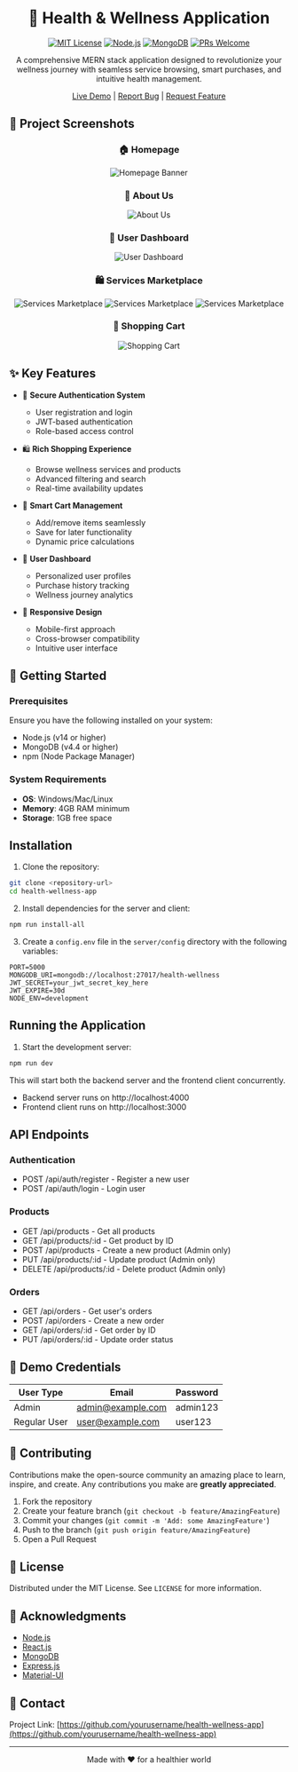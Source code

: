 <div align="center">

# 🌿 Health & Wellness Application

[![MIT License](https://img.shields.io/badge/License-MIT-green.svg)](https://choosealicense.com/licenses/mit/)
[![Node.js](https://img.shields.io/badge/Node.js-v14+-green)](https://nodejs.org/)
[![MongoDB](https://img.shields.io/badge/MongoDB-v4.4+-green)](https://www.mongodb.com/)
[![PRs Welcome](https://img.shields.io/badge/PRs-welcome-brightgreen.svg)](http://makeapullrequest.com)

A comprehensive MERN stack application designed to revolutionize your wellness journey with seamless service browsing, smart purchases, and intuitive health management.

[Live Demo](#) | [Report Bug](../../issues) | [Request Feature](../../issues)

</div>

## 📸 Project Screenshots

<div align="center">

### 🏠 Homepage
![Homepage Banner](readme-imgs/Home-top-banner.png)

### 👤 About Us
![About Us](readme-imgs/about-values.png)

### 👤 User Dashboard
![User Dashboard](readme-imgs/order-history.png)

### 🛍️ Services Marketplace
![Services Marketplace](readme-imgs/service-type-1.png)
![Services Marketplace](readme-imgs/service-type-2.png)
![Services Marketplace](readme-imgs/service-type-3.png)

### 🛒 Shopping Cart
![Shopping Cart](readme-imgs/cart.png)

</div>

## ✨ Key Features

- 🔐 **Secure Authentication System**
  - User registration and login
  - JWT-based authentication
  - Role-based access control

- 🛍️ **Rich Shopping Experience**
  - Browse wellness services and products
  - Advanced filtering and search
  - Real-time availability updates

- 🛒 **Smart Cart Management**
  - Add/remove items seamlessly
  - Save for later functionality
  - Dynamic price calculations

- 👤 **User Dashboard**
  - Personalized user profiles
  - Purchase history tracking
  - Wellness journey analytics

- 📱 **Responsive Design**
  - Mobile-first approach
  - Cross-browser compatibility
  - Intuitive user interface

## 🚀 Getting Started

### Prerequisites

Ensure you have the following installed on your system:

- Node.js (v14 or higher)
- MongoDB (v4.4 or higher)
- npm (Node Package Manager)

### System Requirements

- **OS**: Windows/Mac/Linux
- **Memory**: 4GB RAM minimum
- **Storage**: 1GB free space

## Installation

1. Clone the repository:
```bash
git clone <repository-url>
cd health-wellness-app
```

2. Install dependencies for the server and client:
```bash
npm run install-all
```

3. Create a `config.env` file in the `server/config` directory with the following variables:
```
PORT=5000
MONGODB_URI=mongodb://localhost:27017/health-wellness
JWT_SECRET=your_jwt_secret_key_here
JWT_EXPIRE=30d
NODE_ENV=development
```

## Running the Application

1. Start the development server:
```bash
npm run dev
```

This will start both the backend server and the frontend client concurrently.
- Backend server runs on http://localhost:4000
- Frontend client runs on http://localhost:3000

## API Endpoints

### Authentication
- POST /api/auth/register - Register a new user
- POST /api/auth/login - Login user

### Products
- GET /api/products - Get all products
- GET /api/products/:id - Get product by ID
- POST /api/products - Create a new product (Admin only)
- PUT /api/products/:id - Update product (Admin only)
- DELETE /api/products/:id - Delete product (Admin only)

### Orders
- GET /api/orders - Get user's orders
- POST /api/orders - Create a new order
- GET /api/orders/:id - Get order by ID
- PUT /api/orders/:id - Update order status

## 🔑 Demo Credentials

| User Type | Email | Password |
|-----------|-------|----------|
| Admin | admin@example.com | admin123 |
| Regular User | user@example.com | user123 |

## 🤝 Contributing

Contributions make the open-source community an amazing place to learn, inspire, and create. Any contributions you make are **greatly appreciated**.

1. Fork the repository
2. Create your feature branch (`git checkout -b feature/AmazingFeature`)
3. Commit your changes (`git commit -m 'Add: some AmazingFeature'`)
4. Push to the branch (`git push origin feature/AmazingFeature`)
5. Open a Pull Request

## 📝 License

Distributed under the MIT License. See `LICENSE` for more information.

## 👏 Acknowledgments

- [Node.js](https://nodejs.org/)
- [React.js](https://reactjs.org/)
- [MongoDB](https://www.mongodb.com/)
- [Express.js](https://expressjs.com/)
- [Material-UI](https://mui.com/)

## 📧 Contact

Project Link: [https://github.com/yourusername/health-wellness-app](https://github.com/yourusername/health-wellness-app)

---

<div align="center">

Made with ❤️ for a healthier world

</div>